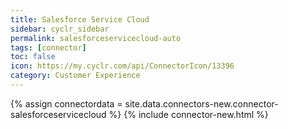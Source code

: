```yaml
---
title: Salesforce Service Cloud
sidebar: cyclr_sidebar
permalink: salesforceservicecloud-auto
tags: [connector]
toc: false
icon: https://my.cyclr.com/api/ConnectorIcon/13396
category: Customer Experience
---
```

{% assign connectordata = site.data.connectors-new.connector-salesforceservicecloud %}
{% include connector-new.html %}	